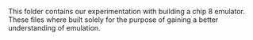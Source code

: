 This folder contains our experimentation with building a chip 8 emulator. These files where built solely for the purpose of gaining a better understanding of emulation.
